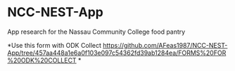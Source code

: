 # NCC-NEST-App
App research for the Nassau Community College food pantry

*Use this form with ODK Collect https://github.com/AFeas1987/NCC-NEST-App/tree/457aa448a1e6a0f103e097c54362fd39ab1284ea/FORMS%20FOR%20ODK%20COLLECT *
